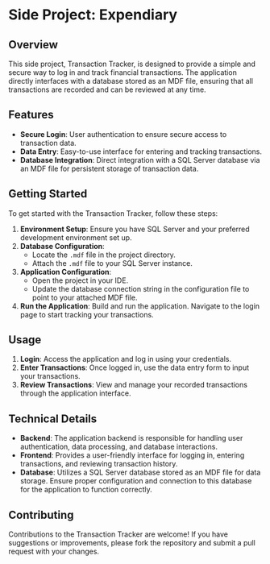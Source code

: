 # Side Project: Expendiary

## Overview

This side project, Transaction Tracker, is designed to provide a simple and secure way to log in and track financial transactions. The application directly interfaces with a database stored as an MDF file, ensuring that all transactions are recorded and can be reviewed at any time.

## Features

- **Secure Login**: User authentication to ensure secure access to transaction data.
- **Data Entry**: Easy-to-use interface for entering and tracking transactions.
- **Database Integration**: Direct integration with a SQL Server database via an MDF file for persistent storage of transaction data.

## Getting Started

To get started with the Transaction Tracker, follow these steps:

1. **Environment Setup**: Ensure you have SQL Server and your preferred development environment set up.
2. **Database Configuration**:
   - Locate the `.mdf` file in the project directory.
   - Attach the `.mdf` file to your SQL Server instance.
3. **Application Configuration**:
   - Open the project in your IDE.
   - Update the database connection string in the configuration file to point to your attached MDF file.
4. **Run the Application**: Build and run the application. Navigate to the login page to start tracking your transactions.

## Usage

1. **Login**: Access the application and log in using your credentials.
2. **Enter Transactions**: Once logged in, use the data entry form to input your transactions.
3. **Review Transactions**: View and manage your recorded transactions through the application interface.

## Technical Details

- **Backend**: The application backend is responsible for handling user authentication, data processing, and database interactions.
- **Frontend**: Provides a user-friendly interface for logging in, entering transactions, and reviewing transaction history.
- **Database**: Utilizes a SQL Server database stored as an MDF file for data storage. Ensure proper configuration and connection to this database for the application to function correctly.

## Contributing

Contributions to the Transaction Tracker are welcome! If you have suggestions or improvements, please fork the repository and submit a pull request with your changes.
